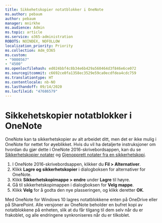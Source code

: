 ```yaml
---
title: Sikkehetskopier notatblokker i OneNote
ms.author: pebaum
author: pebaum
manager: mnirkhe
ms.audience: Admin
ms.topic: article
ms.service: o365-administration
ROBOTS: NOINDEX, NOFOLLOW
localization_priority: Priority
ms.collection: Adm_O365
ms.custom:
- "9000567"
- "4500"
ms.openlocfilehash: ed024bbf4c8b34e6b429a560464d3f846e6ce072
ms.sourcegitcommit: c6692ce0fa1358ec3529e59ca0ecdfdea4cdc759
ms.translationtype: HT
ms.contentlocale: nb-NO
ms.lasthandoff: 09/14/2020
ms.locfileid: "47686579"
---
```

# <a name="backup-notebooks-in-onenote"></a>Sikkehetskopier notatblokker i OneNote

OneNote kan ta sikkerhetskopier av alt arbeidet ditt, men det er ikke mulig i OneNote for nettet for øyeblikket. Hvis du vil ha detaljerte instruksjoner om hvordan du gjør dette i OneNote 2016-skrivebordsappen, kan du se [Sikkerhetskopier notater](https://support.office.com/article/back-up-notes-f58b34b0-611d-435e-87fa-7942a1767af4#id0eaabaaa=2016,_2013,_2010) og [Gjenopprett notater fra en sikkerhetskopi](https://support.microsoft.com/office/5daf9cb0-6769-4998-a5de-f044fdd0d831).

1. I OneNote 2016-skrivebordsappen, klikker du **Fil > Alternativer**.
2. Klikk **Lagre og sikkerhetskopier** i dialogboksen for alternativer for OneNote.
3. Klikk **Sikkerhetskopimappe > endre** under **Lagre** til høyre.
4. Gå til sikkerhetskopimappen i dialogboksen for **Velg mappe**.
5. Klikk **Velg** for å godta den nye plasseringen, og klikk deretter **OK**.

Med OneNote for Windows 10 lagres notatblokkene enten på OneDrive eller på SharePoint. Alle versjoner av OneNote beholder en bufret kopi av notatblokkene på enheten, slik at du får tilgang til dem selv når du er frakoblet, og alle endringene synkroniseres når du er tilkoblet.
